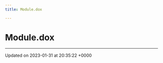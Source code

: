 ```yaml
---
title: Module.dox

---
```


# Module.dox








-------------------------------

Updated on 2023-01-31 at 20:35:22 +0000
